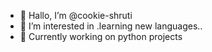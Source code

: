 - 👋 Hallo, I’m @cookie-shruti
- 👀 I’m interested in .learning new languages..
- 💞️ Currently working on python projects










<!---
cookie-shruti/cookie-shruti is a ✨ special ✨ repository because its `README.md` (this file) appears on your GitHub profile.
You can click the Preview link to take a look at your changes.
--->
